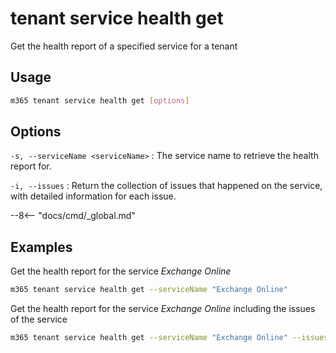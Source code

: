 # tenant service health get

Get the health report of a specified service for a tenant

## Usage

```sh
m365 tenant service health get [options]
```

## Options

`-s, --serviceName <serviceName>`
: The service name to retrieve the health report for.

`-i, --issues`
: Return the collection of issues that happened on the service, with detailed information for each issue.

--8<-- "docs/cmd/_global.md"

## Examples

Get the health report for the service _Exchange Online_

```sh
m365 tenant service health get --serviceName "Exchange Online"
```

Get the health report for the service _Exchange Online_ including the issues of the service

```sh
m365 tenant service health get --serviceName "Exchange Online" --issues
```